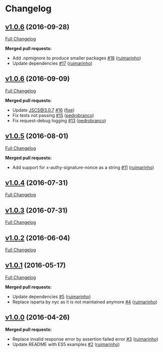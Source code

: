 # Changelog

## [v1.0.6](https://github.com/seegno/authy-client/tree/v1.0.6) (2016-09-28)
[Full Changelog](https://github.com/seegno/authy-client/compare/v1.0.6...v1.0.6)

**Merged pull requests:**

- Add .npmignore to produce smaller packages [\#18](https://github.com/seegno/authy-client/pull/18) ([ruimarinho](https://github.com/ruimarinho))
- Update dependencies [\#17](https://github.com/seegno/authy-client/pull/17) ([ruimarinho](https://github.com/ruimarinho))

## [v1.0.6](https://github.com/seegno/authy-client/tree/v1.0.6) (2016-09-09)
[Full Changelog](https://github.com/seegno/authy-client/compare/v1.0.5...v1.0.6)

**Merged pull requests:**

- Update JSCS@3.0.7 [\#16](https://github.com/seegno/authy-client/pull/16) ([fixe](https://github.com/fixe))
- Fix tests not passing [\#15](https://github.com/seegno/authy-client/pull/15) ([pedrobranco](https://github.com/pedrobranco))
- Fix request-debug logging [\#13](https://github.com/seegno/authy-client/pull/13) ([pedrobranco](https://github.com/pedrobranco))

## [v1.0.5](https://github.com/seegno/authy-client/tree/v1.0.5) (2016-08-01)
[Full Changelog](https://github.com/seegno/authy-client/compare/v1.0.4...v1.0.5)

**Merged pull requests:**

- Add support for x-authy-signature-nonce as a string [\#11](https://github.com/seegno/authy-client/pull/11) ([ruimarinho](https://github.com/ruimarinho))

## [v1.0.4](https://github.com/seegno/authy-client/tree/v1.0.4) (2016-07-31)
[Full Changelog](https://github.com/seegno/authy-client/compare/v1.0.3...v1.0.4)

## [v1.0.3](https://github.com/seegno/authy-client/tree/v1.0.3) (2016-07-31)
[Full Changelog](https://github.com/seegno/authy-client/compare/v1.0.2...v1.0.3)

## [v1.0.2](https://github.com/seegno/authy-client/tree/v1.0.2) (2016-06-04)
[Full Changelog](https://github.com/seegno/authy-client/compare/v1.0.1...v1.0.2)

## [v1.0.1](https://github.com/seegno/authy-client/tree/v1.0.1) (2016-05-17)
[Full Changelog](https://github.com/seegno/authy-client/compare/v1.0.0...v1.0.1)

**Merged pull requests:**

- Update dependencies [\#5](https://github.com/seegno/authy-client/pull/5) ([ruimarinho](https://github.com/ruimarinho))
- Replace isparta by nyc as it is not maintained anymore [\#4](https://github.com/seegno/authy-client/pull/4) ([ruimarinho](https://github.com/ruimarinho))

## [v1.0.0](https://github.com/seegno/authy-client/tree/v1.0.0) (2016-04-26)
**Merged pull requests:**

- Replace invalid response error by assertion failed error [\#3](https://github.com/seegno/authy-client/pull/3) ([ruimarinho](https://github.com/ruimarinho))
- Update README with ES5 examples [\#2](https://github.com/seegno/authy-client/pull/2) ([ruimarinho](https://github.com/ruimarinho))
